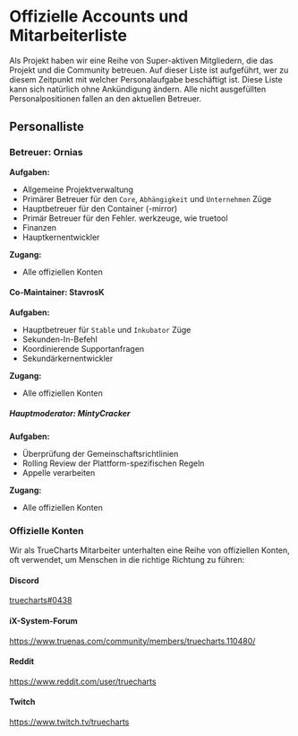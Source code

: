 # Offizielle Accounts und Mitarbeiterliste

Als Projekt haben wir eine Reihe von Super-aktiven Mitgliedern, die das Projekt und die Community betreuen. Auf dieser Liste ist aufgeführt, wer zu diesem Zeitpunkt mit welcher Personalaufgabe beschäftigt ist. Diese Liste kann sich natürlich ohne Ankündigung ändern. Alle nicht ausgefüllten Personalpositionen fallen an den aktuellen Betreuer.

## Personalliste

### Betreuer: Ornias

**Aufgaben:**

- Allgemeine Projektverwaltung
- Primärer Betreuer für den `Core`, `Abhängigkeit` und `Unternehmen` Züge
- Hauptbetreuer für den Container (-mirror)
- Primär Betreuer für den Fehler. werkzeuge, wie truetool
- Finanzen
- Hauptkernentwickler

**Zugang:**

- Alle offiziellen Konten

#### Co-Maintainer: StavrosK

**Aufgaben:**

- Hauptbetreuer für `Stable` und `Inkubator` Züge
- Sekunden-In-Befehl
- Koordinierende Supportanfragen
- Sekundärkernentwickler

**Zugang:**

- Alle offiziellen Konten

##### Hauptmoderator: MintyCracker

**Aufgaben:**

- Überprüfung der Gemeinschaftsrichtlinien
- Rolling Review der Plattform-spezifischen Regeln
- Appelle verarbeiten

**Zugang:**

- Alle offiziellen Konten

### Offizielle Konten

Wir als TrueCharts Mitarbeiter unterhalten eine Reihe von offiziellen Konten, oft verwendet, um Menschen in die richtige Richtung zu führen:

#### Discord

[truecharts#0438](https://truecharts.org/discord)

#### iX-System-Forum

https://www.truenas.com/community/members/truecharts.110480/

#### Reddit

https://www.reddit.com/user/truecharts

#### Twitch

https://www.twitch.tv/truecharts
